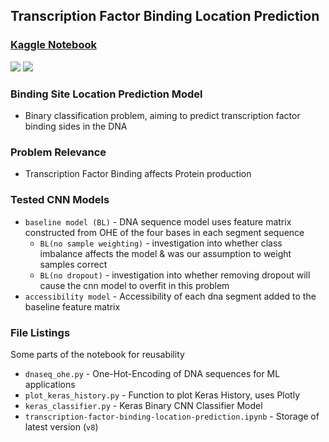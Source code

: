 ## Transcription Factor Binding Location Prediction 

### [Kaggle Notebook](https://www.kaggle.com/shtrausslearning/transcription-factor-binding-location-prediction)
![](https://camo.githubusercontent.com/d38e6cc39779250a2835bf8ed3a72d10dbe3b05fa6527baa3f6f1e8e8bd056bf/68747470733a2f2f696d672e736869656c64732e696f2f62616467652f436f64652d507974686f6e2d696e666f726d6174696f6e616c3f7374796c653d666c6174266c6f676f3d707974686f6e266c6f676f436f6c6f723d776869746526636f6c6f723d326262633861) ![](https://badgen.net/badge/status/WIP/orange) 

### Binding Site Location Prediction Model
- Binary classification problem, aiming to predict transcription factor binding sides in the DNA

### Problem Relevance
- Transcription Factor Binding affects Protein production 

### Tested CNN Models
- <code>baseline model (BL)</code> - DNA sequence model uses feature matrix constructed from OHE of the four bases in each segment sequence
  - <code>BL(no sample weighting)</code> - investigation into whether class imbalance affects the model & was our assumption to weight samples correct
  - <code>BL(no dropout)</code> - investigation into whether removing dropout will cause the cnn model to overfit in this problem
- <code>accessibility model</code> - Accessibility of each dna segment added to the baseline feature matrix

### File Listings 
Some parts of the notebook for reusability
- <code>dnaseq_ohe.py</code> - One-Hot-Encoding of DNA sequences for ML applications
- <code>plot_keras_history.py</code> - Function to plot Keras History, uses Plotly
- <code>keras_classifier.py</code> - Keras Binary CNN Classifier Model
- <code>transcription-factor-binding-location-prediction.ipynb</code> - Storage of latest version (<code>v8</code>)
